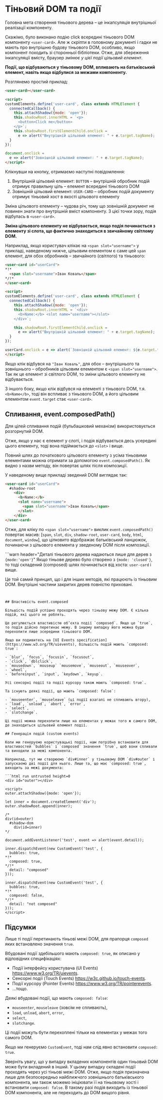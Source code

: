 # Тіньовий DOM та події

Головна мета створення тіньового дерева – це інкапсуляція внутрішньої реалізації компоненту.

Скажімо, було виконано подію click всередині тіньового DOM компоненту `<user-card>`. Але ж скріпти в головному документі і гадки не мають про внутрішню будову тіньового DOM, особливо, якщо компонент походить зі сторонньої бібліотеки. Отже, для збереження інкапсуляції вмісту, браузер *змінює у цієї події цільовий елемент*.

**Події, що відбуваються у тіньовому DOM, впливають на батьківський елемент, навіть якщо відбулися за межами компоненту.**

Розглянемо простий приклад:

```html run autorun="no-epub" untrusted height=60
<user-card></user-card>

<script>
customElements.define('user-card', class extends HTMLElement {
  connectedCallback() {
    this.attachShadow({mode: 'open'});
    this.shadowRoot.innerHTML = `<p>
      <button>Click me</button>
    </p>`;
    this.shadowRoot.firstElementChild.onclick =
      e => alert("Внутрішній цільовий елемент: " + e.target.tagName);
  }
});

document.onclick =
  e => alert("Зовнішній цільовий елемент: " + e.target.tagName);
</script>
```

Клікнувши на кнопку, отримаємо наступні повідомлення:

1. Внутрішній цільовий елемент: `BUTTON` – внутрішній обробник подій отримує правильну ціль – елемент всередині тіньового DOM
2. Зовнішній цільовий елемент: `USER-CARD` – обробник подій документу отримує тіньовий хост в якості цільового елементу


Зміна цільового елементу – чудова річ, тому що зовнішній документ не повинен знати про внутрішній вміст компоненту. З цієї точки зору, подія відбулась в `<user-card>`.

**Зміна цільового елементу не відбувається, якщо подія починається з елементу зі слота, що фактично знаходиться в звичайному світлому DOM.**

Наприклад, якщо користувач клікає на `<span slot="username">` у прикладі, наведеному нижче, цільовим елементом є саме цей `span` елемент, для обох обробників – звичайного (світлого) та тіньового:

```html run autorun="no-epub" untrusted height=60
<user-card id="userCard">
*!*
  <span slot="username">Іван Коваль</span>
*/!*
</user-card>

<script>
customElements.define('user-card', class extends HTMLElement {
  connectedCallback() {
    this.attachShadow({mode: 'open'});
    this.shadowRoot.innerHTML = `<div>
      <b>Name:</b> <slot name="username"></slot>
    </div>`;

    this.shadowRoot.firstElementChild.onclick =
      e => alert("Внутрішній цільовий елемент: " + e.target.tagName);
  }
});

userCard.onclick = e => alert(`Зовнішній цільовий елемент: ${e.target.tagName}`);
</script>
```

Якщо клік відбувся на `"Іван Коваль"`, для обох – внутрішнього та зовнішнього – обробників цільовим елементом є `<span slot="username">`. Так як це елемент зі світлого DOM, то зміни цільового елементу не відбувається.

З іншого боку, якщо клік відбувся на елементі з тіньового DOM, т.я.`<b>Name</b>`, тоді він вспливає з тіньового DOM, a його цільовим елементом `event.target` стає `<user-card>`.

## Спливання, event.composedPath()

Для цілей спливання подій (бульбашковий механізм) використовується розгорнутий DOM.

Отже, якщо у нас є елемент у слоті, і подія відбувається десь усередині цього елементу, тоді вона підіймається до `<slot>` і вище.

Повний шлях до початкового цільового елементу з усіма тіньовими елементами можна отримати за допомогою `event.composedPath()`. Як видно з назви методу, він повертає шлях після композиції.

У наведеному вище прикладі зведений DOM виглядає так:

```html
<user-card id="userCard">
  #shadow-root
    <div>
      <b>Name:</b>
      <slot name="username">
        <span slot="username">Іван Коваль</span>
      </slot>
    </div>
</user-card>
```


Отже, для кліку по `<span slot="username">` виклик `event.composedPath()` повертає масив: [`span`, `slot`, `div`, `shadow-root`, `user-card`, `body`, `html`, `document`, `window`], що цілковито відображає батьківський ланцюжок, починаючи з цільового елемента у зведеному DOM після композиції.

```warn header="Деталі тіньового дерева надаються лише для дерев з `{mode:'open'}`"
Якщо тіньове дерево було створено з `{mode: 'closed'}`, то тоді складений (composed) шлях починається від хоста: `user-card` і вище.

Це той самий принцип, що і для інших методів, які працюють із тіньовим DOM. Внутрішні частини закритих дерев повністю приховані.
```


## Властивість event.composed

Більшість подій успішно проходять через тіньову межу DOM. Є кілька подій, які цього не роблять.

Це регулюється властивістю об’єкта події `composed`. Якщо це `true`, то подія дійсно перетинає межу. В іншому випадку його можна буде перехопити лише зсередини тіньового DOM.

Якщо ви подивитесь на [UI Events specification](https://www.w3.org/TR/uievents), більшість подій мають `composed: true`:

- `blur`, `focus`, `focusin`, `focusout`,
- `click`, `dblclick`,
- `mousedown`, `mouseup` `mousemove`, `mouseout`, `mouseover`,
- `wheel`,
- `beforeinput`, `input`, `keydown`, `keyup`.

Усі сенсорні події та події курсору також мають `composed: true`.

Та існують деякі події, що мають `composed: false`:

- `mouseenter`, `mouseleave` (ці події взагалі не спливають вгору),
- `load`, `unload`, `abort`, `error`,
- `select`,
- `slotchange`.

Ці події можна перехопити лише на елементах у межах того ж самого DOM, де знаходиться цільовий елемент події.

## Генерація подій (сustom events)

Коли ми генеруємо користувацькі події, нам потрібно встановити для властивостей `bubbles` і `composed` значення `true`, щоб вони спливали та виходили за межі компонента.

Наприклад, тут ми створюємо `div#inner` у тіньовому DOM `div#outer` і запускаємо дві події для нього. Лише та, що має `composed: true`, виходить за межі документа:

```html run untrusted height=0
<div id="outer"></div>

<script>
outer.attachShadow({mode: 'open'});

let inner = document.createElement('div');
outer.shadowRoot.append(inner);

/*
div(id=outer)
  #shadow-dom
    div(id=inner)
*/

document.addEventListener('test', event => alert(event.detail));

inner.dispatchEvent(new CustomEvent('test', {
  bubbles: true,
*!*
  composed: true,
*/!*
  detail: "composed"
}));

inner.dispatchEvent(new CustomEvent('test', {
  bubbles: true,
*!*
  composed: false,
*/!*
  detail: "not composed"
}));
</script>
```

## Підсумки

Лише ті події перетинають тіньові межі DOM, для прапорця `composed` яких встановлено значення `true`.

Вбудовані події здебільшого мають `composed: true`, як описано у відповідних специфікаціях:

- Події інтерфейсу користувача (UI Events) <https://www.w3.org/TR/uievents>.
- Сенсорні події (Touch Events) <https://w3c.github.io/touch-events>.
- Події курсору (Pointer Events) <https://www.w3.org/TR/pointerevents>.
- ...тощо.

Деякі вбудовані події, що мають `composed: false`:

- `mouseenter`, `mouseleave` (зовсім не спливають),
- `load`, `unload`, `abort`, `error`,
- `select`,
- `slotchange`.

Ці події можуть бути перехоплені тільки на елементах у межах того самого DOM.

Якщо ми генеруємо `CustomEvent`, тоді нам слід явно встановити `composed: true`.

Зверніть увагу, що у випадку вкладених компонентів один тіньовий DOM може бути вкладений в інший. У цьому випадку складені події проходять через усі тіньові межі DOM. Отже, якщо подія призначена лише для безпосередньо найближчого зовнішнього батьківського компонента, ми також можемо ініціювати її на тіньовому хості і встановити `composed: false`. В такому разі подія виходить із тіньової DOM компонента, але не переходить до DOM вищого рівня.
